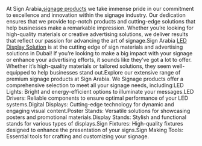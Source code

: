 At Sign Arabia,[signage products](https://signarabia.com/) we take immense pride in our commitment to excellence and innovation within the signage industry. Our dedication ensures that we provide top-notch products and cutting-edge solutions that help businesses make a remarkable impression. Whether you’re looking for high-quality materials or creative advertising solutions, we deliver results that reflect our passion for advancing the art of signage.Sign Arabia [LED Display Solution](https://signarabia.com/product-category/display-products/)  is at the cutting edge of sign materials and advertising solutions in Dubai! If you’re looking to make a big impact with your signage or enhance your advertising efforts, it sounds like they’ve got a lot to offer. Whether it’s high-quality materials or tailored solutions, they seem well-equipped to help businesses stand out.Explore our extensive range of premium signage products at Sign Arabia. We Signage products offer a comprehensive selection to meet all your signage needs, including:LED Lights: Bright and energy-efficient options to illuminate your messages.LED Drivers: Reliable components to ensure optimal performance of your LED systems.Digital Displays: Cutting-edge technology for dynamic and engaging visual content.Poster Stands: Versatile solutions for showcasing posters and promotional materials.Display Stands: Stylish and functional stands for various types of displays.Sign Fixtures: High-quality fixtures designed to enhance the presentation of your signs.Sign Making Tools: Essential tools for crafting and customizing your signage.